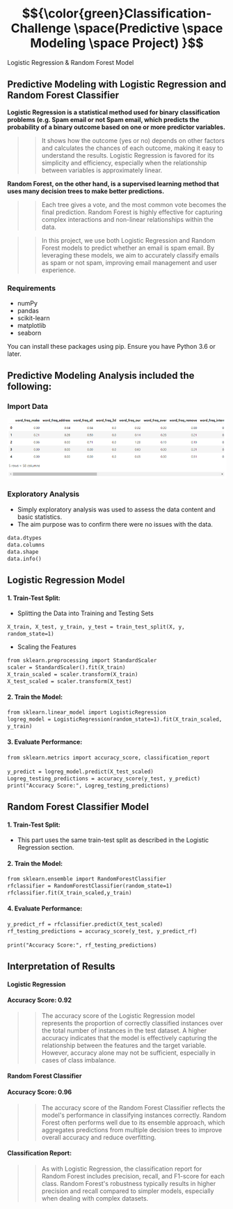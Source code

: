 # $${\color{green}Classification-Challenge \space(Predictive \space Modeling \space Project) }$$
Logistic Regression &amp; Random Forest Model

## Predictive Modeling with Logistic Regression and Random Forest Classifier

**Logistic Regression is a statistical method used for binary classification problems (e.g. Spam email or not Spam email, which predicts the probability of a binary outcome based on one or more predictor variables.** 
>> It shows how the outcome (yes or no) depends on other factors and calculates the chances of each outcome, making it easy to understand the results. Logistic Regression is favored for its simplicity and efficiency, especially when the relationship between variables is approximately linear.

**Random Forest, on the other hand, is a supervised learning method that uses many decision trees to make better predictions.** 
>> Each tree gives a vote, and the most common vote becomes the final prediction. Random Forest is highly effective for capturing complex interactions and non-linear relationships within the data.

>> In this project, we use both Logistic Regression and Random Forest models to predict whether an email is spam email. By leveraging these models, we aim to accurately classify emails as spam or not spam, improving email management and user experience.


### Requirements
- numPy
- pandas
- scikit-learn
- matplotlib
- seaborn

You can install these packages using pip. Ensure you have Python 3.6 or later.

## Predictive Modeling Analysis included the following: 

### Import Data
![](Module13_images/ImportingSpamData.PNG)
  
### Exploratory Analysis
- Simply exploratory analysis was used to assess the data content and basic statistics.
- The aim purpose was to confirm there were no issues with the data. 
```
data.dtypes
data.columns
data.shape
data.info()
```
## Logistic Regression Model
#### 1. Train-Test Split:
- Splitting the Data into Training and Testing Sets
```
X_train, X_test, y_train, y_test = train_test_split(X, y, random_state=1)
```
- Scaling the Features
```
from sklearn.preprocessing import StandardScaler
scaler = StandardScaler().fit(X_train)
X_train_scaled = scaler.transform(X_train)
X_test_scaled = scaler.transform(X_test)
```
#### 2. Train the Model:
```
from sklearn.linear_model import LogisticRegression
logreg_model = LogisticRegression(random_state=1).fit(X_train_scaled, y_train)
```
#### 3. Evaluate Performance:
```
from sklearn.metrics import accuracy_score, classification_report

y_predict = logreg_model.predict(X_test_scaled)
Logreg_testing_predictions = accuracy_score(y_test, y_predict)
print("Accuracy Score:", Logreg_testing_predictions)
```

## Random Forest Classifier Model
#### 1. Train-Test Split:
- This part uses the same train-test split as described in the Logistic Regression section.
#### 2. Train the Model:
```
from sklearn.ensemble import RandomForestClassifier
rfclassifier = RandomForestClassifier(random_state=1)
rfclassifier.fit(X_train_scaled,y_train)
```
#### 4. Evaluate Performance:
```
y_predict_rf = rfclassifier.predict(X_test_scaled)
rf_testing_predictions = accuracy_score(y_test, y_predict_rf)

print("Accuracy Score:", rf_testing_predictions)
```
## Interpretation of Results
#### Logistic Regression
#### Accuracy Score: 0.92

>> The accuracy score of the Logistic Regression model represents the proportion of correctly classified instances over the total number of instances in the test dataset. A higher accuracy indicates that the model is effectively capturing the relationship between the features and the target variable. However, accuracy alone may not be sufficient, especially in cases of class imbalance.

#### Random Forest Classifier
#### Accuracy Score:  0.96

>> The accuracy score of the Random Forest Classifier reflects the model's performance in classifying instances correctly. Random Forest often performs well due to its ensemble approach, which aggregates predictions from multiple decision trees to improve overall accuracy and reduce overfitting.

#### Classification Report:

>> As with Logistic Regression, the classification report for Random Forest includes precision, recall, and F1-score for each class. Random Forest's robustness typically results in higher precision and recall compared to simpler models, especially when dealing with complex datasets.
